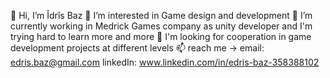 👋 Hi, I’m Îdrîs Baz
👀 I’m interested in Game design and development
🌱 I’m currently working in Medrick Games company as unity developer and I'm trying hard to learn more and more
💞️ I'm looking for cooperation in game development projects at different levels
📫 reach me -> email: edris.baz@gmail.com linkedIn: www.linkedin.com/in/edris-baz-358388102